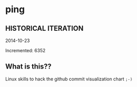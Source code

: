 # ping

## HISTORICAL ITERATION
2014-10-23

Incremented: 6352

## What is this?? 
Linux skills to hack the github commit visualization chart `;-)`
